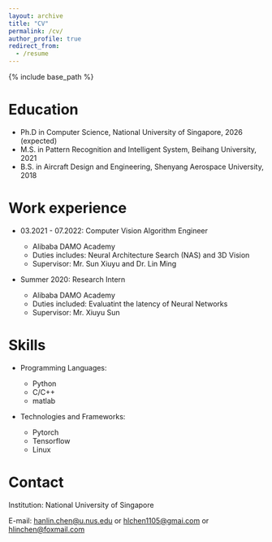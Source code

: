 ```yaml
---
layout: archive
title: "CV"
permalink: /cv/
author_profile: true
redirect_from:
  - /resume
---
```


{% include base_path %}

Education
======
* Ph.D in Computer Science, National University of Singapore, 2026 (expected)
* M.S. in Pattern Recognition and Intelligent System, Beihang University, 2021
* B.S. in Aircraft Design and Engineering, Shenyang Aerospace University, 2018

Work experience
======
* 03.2021 - 07.2022: Computer Vision Algorithm Engineer
  * Alibaba DAMO Academy
  * Duties includes: Neural Architecture Search (NAS) and 3D Vision 
  * Supervisor: Mr. Sun Xiuyu and Dr. Lin Ming

* Summer 2020: Research Intern
  * Alibaba DAMO Academy
  * Duties included: Evaluatint the latency of Neural Networks
  * Supervisor: Mr. Xiuyu Sun

  
Skills
======
* Programming Languages:
  * Python
  * C/C++
  * matlab

* Technologies and Frameworks:
  * Pytorch
  * Tensorflow
  * Linux

Contact
======
Institution: National University of Singapore

<!-- **Address**: Room 1126, New Main Building #E, XueYuan Road No.37, Beihang University, 100191 -->

E-mail: [hanlin.chen@u.nus.edu](mailto:hanlin.chen@u.nus.edu) or [hlchen1105@gmai.com](mailto:hlchen1105@gmai.com) or [hlinchen@foxmail.com](mailto:hlinchen@foxmail.com)


<!-- Publications
======
  <ul>{% for post in site.publications reversed %}
    {% include archive-single-cv.html %}
  {% endfor %}</ul> -->


<!-- Talks
======
  <ul>{% for post in site.talks reversed %}
    {% include archive-single-talk-cv.html  %}
  {% endfor %}</ul>
  
Teaching
======
  <ul>{% for post in site.teaching reversed %}
    {% include archive-single-cv.html %}
  {% endfor %}</ul>
  
Service and leadership
======
* Currently signed in to 43 different slack teams -->
